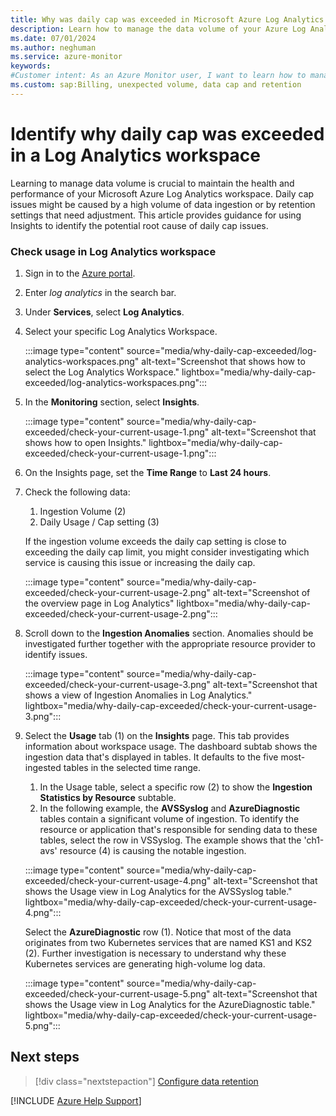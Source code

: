 ```yaml
---
title: Why was daily cap was exceeded in Microsoft Azure Log Analytics workspace
description: Learn how to manage the data volume of your Azure Log Analytics workspace
ms.date: 07/01/2024
ms.author: neghuman
ms.service: azure-monitor
keywords:
#Customer intent: As an Azure Monitor user, I want to learn how to manage the data volume of my Azure Log Analytics workspace.
ms.custom: sap:Billing, unexpected volume, data cap and retention
---
```

# Identify why daily cap was exceeded in a Log Analytics workspace

Learning to manage data volume is crucial to maintain the health and performance of your Microsoft Azure Log Analytics workspace. Daily cap issues might be caused by a high volume of data ingestion or by retention settings that need adjustment. This article provides guidance for using Insights to identify the potential root cause of daily cap issues.

### Check usage in Log Analytics workspace

1. Sign in to the [Azure portal](https://portal.azure.com).
1. Enter *log analytics* in the search bar.
1. Under **Services**, select **Log Analytics**.
1. Select your specific Log Analytics Workspace.

    :::image type="content" source="media/why-daily-cap-exceeded/log-analytics-workspaces.png" alt-text="Screenshot that shows how to select the Log Analytics Workspace." lightbox="media/why-daily-cap-exceeded/log-analytics-workspaces.png":::

1. In the **Monitoring** section, select **Insights**.

    :::image type="content" source="media/why-daily-cap-exceeded/check-your-current-usage-1.png" alt-text="Screenshot that shows how to open Insights." lightbox="media/why-daily-cap-exceeded/check-your-current-usage-1.png":::

1. On the Insights page, set the **Time Range** to **Last 24 hours**.
1. Check the following data:

    1. Ingestion Volume (2)
    1. Daily Usage / Cap setting (3)
    
    If the ingestion volume exceeds the daily cap setting is close to exceeding the daily cap limit, you might consider investigating which service is causing this issue or increasing the daily cap.

    :::image type="content" source="media/why-daily-cap-exceeded/check-your-current-usage-2.png" alt-text="Screenshot of the overview page in Log Analytics" lightbox="media/why-daily-cap-exceeded/check-your-current-usage-2.png":::

1. Scroll down to the **Ingestion Anomalies** section. Anomalies should be investigated further together with the appropriate resource provider to identify issues.

    :::image type="content" source="media/why-daily-cap-exceeded/check-your-current-usage-3.png" alt-text="Screenshot that shows a view of Ingestion Anomalies in Log Analytics." lightbox="media/why-daily-cap-exceeded/check-your-current-usage-3.png":::

1. Select the **Usage** tab (1) on the **Insights** page. This tab provides information about workspace usage. The dashboard subtab shows the ingestion data that's displayed in tables. It defaults to the five most-ingested tables in the selected time range.
    1. In the Usage table, select a specific row (2) to show the **Ingestion Statistics by Resource** subtable.
    1. In the following example, the **AVSSyslog** and **AzureDiagnostic** tables contain a significant volume of ingestion. To identify the resource or application that's responsible for sending data to these tables, select the row in VSSyslog. The example shows that the 'ch1-avs' resource (4) is causing the notable ingestion.
    
    :::image type="content" source="media/why-daily-cap-exceeded/check-your-current-usage-4.png" alt-text="Screenshot that shows the Usage view in Log Analytics for the AVSSyslog table." lightbox="media/why-daily-cap-exceeded/check-your-current-usage-4.png":::
 
    Select the **AzureDiagnostic** row (1). Notice that most of the data originates from two Kubernetes services that are named KS1 and KS2 (2). Further investigation is necessary to understand why these Kubernetes services are generating high-volume log data.
    
    :::image type="content" source="media/why-daily-cap-exceeded/check-your-current-usage-5.png" alt-text="Screenshot that shows the Usage view in Log Analytics for the AzureDiagnostic table." lightbox="media/why-daily-cap-exceeded/check-your-current-usage-5.png":::

## Next steps

> [!div class="nextstepaction"]
> [Configure data retention](./configure-data-retention.md)

[!INCLUDE [Azure Help Support](../../../../includes/azure-help-support.md)]
